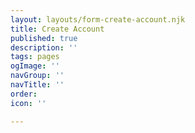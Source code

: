 ```yaml
---
layout: layouts/form-create-account.njk
title: Create Account
published: true
description: ''
tags: pages
ogImage: ''
navGroup: ''
navTitle: ''
order: 
icon: ''

---
```

